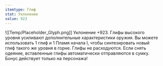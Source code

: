 ```yaml
---
itemtype: Глиф
stat: Уклонение 
value: 923
---
```

![[Temp/Placeholder_Glyph.png]]
Уклонение +923. Глифы высокого уровня усиливают дополнительные характеристики оружия. Вы можете использовать 1 глиф и 1 Пламя начала I, чтобы синтезировать новый глиф такого же уровня в горне. Глифы не расходуются. Если снять одеяние, вставленные глифы автоматически отправляются в сумку. Бонус действует только на персонажа!
